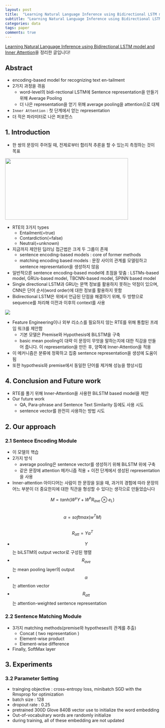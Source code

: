 ```yaml
---
layout: post
title:  "Learning Natural Language Inference using Bidirectional LSTM model and Inner Attention 리뷰"
subtitle: "Learning Natural Language Inference using Bidirectional LSTM model and Inner Attention 리뷰"
categories: data
tags: paper
comments: true
---
```

[
Learning Natural Language Inference using Bidirectional LSTM model and Inner Attention](https://arxiv.org/pdf/1605.09090v1.pdf)을 정리한 글입니다!


## Abstract
- encoding-based model for recognizing text en-tailment
- 2가지 과정을 겪음
	- word-level의 bidi-rectional LSTM에 Sentence representation을 만들기 위해 Average Pooling
	- 더 나은 representation을 얻기 위해 average pooling을 attention으로 대체
- ```Inner Attention``` : 첫 단계에서 얻는 representation
- 더 적은 파라미터로 나은 퍼포먼스


## 1. Introduction
- 한 쌍의 문장이 주어질 때, 전제로부터 합리적 추론을 할 수 있는지 측정하는 것이 목표

<img src="https://www.dropbox.com/s/0m0vu19clej2ftk/Screenshot%202018-04-08%2015.13.34.png?raw=1" width="400" height="200">


- RTE의 3가지 types
	- Entailment(=true)
	- Contardiction(=false)
	- Neutral(=unknown) 
- 지금까지 제안된 딥러닝 접근법은 크게 두 그룹이 존재
	- sentence encoding-based models : core of former methods
	- matching encoding based models : 문장 사이의 관계를 모델링하고 sentence representation을 생성하지 않음
- 일반적으론 sentence encoding-based model에 초점을 맞춤 : LSTMs-based model, GRUs-based model, TBCNN-based model, SPINN based model
- Single directional LSTM과 GRU는 문맥 정보를 활용하지 못하는 약점이 있으며, CNN은 단어 순서(word order)에 대한 정보를 활용하지 못함
- Bidirectional LSTM은 위에서 언급된 단점을 해결하기 위해, 두 방향으로 sequence를 처리해 이전과 이후의 context를 사용

<img src="https://www.dropbox.com/s/0pbit688g5bw6au/Screenshot%202018-04-08%2015.15.28.png?raw=1">

- Feature Engineering이나 외부 리소스를 필요하지 않는 RTE를 위해 통합된 프레임 워크를 제안함
	- 기본 모델은 Premise와 Hypothesis에 BiLSTM을 구축
	- basic mean pooling이 대략 이 문장이 무엇을 말하는지에 대한 직감을 만들어 줍니다. 이 representation을 만든 후, 양쪽에 Inner-Attention을 적용
- 이 메커니즘은 분류에 정확하고 집중 sentence representation을 생성에 도움이 됨
- 또한 hypothesis와 premise에서 동일한 단어를 제거해 성능을 향상시킴

## 4. Conclusion and Future work
- RTE를 풀기 위해 Inner-Attention을 사용한 BiLSTM based model을 제안
- Our future work
	- QA, Para-phrase and Sentence Text Similarity 등에도 사용 시도
	- sentence vector를 완전히 사용하는 방법 시도

	
## 2. Our approach
### 2.1 Sentece Encoding Module
- 이 모델의 핵습
- 2가지 방식
	- average pooling은 sentence vector를 생성하기 위해 BiLSTM 위에 구축
	- 같은 문장에 attention 메카니즘 적용 + 이전 단계에서 생성된 representation을 사용 	
- Inner-attention 아이디어는 사람이 한 문장을 읽을 때, 과거의 경험에 따라 문장의 어느 부분이 더 중요한지에 대한 직관을 형성할 수 있다는 생각으로 만들었습니다

$$M = tanh(W^{y}Y+W^{h}R_{ave}\otimes e_L)$$  
$$\alpha = softmax(w^{T}M)$$  
$$R_{att}=Y\alpha^T$$  

- $$Y$$는 biLSTM의 output vector로 구성된 행렬
- $$R_{ave}$$는 mean pooling layer의 output
- $$\alpha$$는 attention vector
- $$R_{att}$$는 attention-weighted sentence representation


### 2.2 Sentence Matching Module
- 3가지 matching methods(premise와 hypotheses의 관계를 추출)
	- Concat ( two representation )
	- Element-wise product
	- Element-wise difference
- Finally, SoftMax layer

## 3. Experiments
### 3.2 Parameter Setting
- trainging objective : cross-entropy loss, minibatch SGD with the Rmsprop for optimization
- batch size : 128
- dropout rate : 0.25
- pretrained 300D Glove 840B vector use to initialize the word embedding
- Out-of-vocabulrary words are randomly initialize
- during training, all of these embedding are not updated
	
